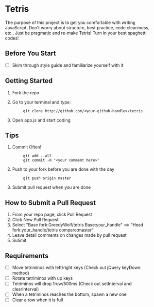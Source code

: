 Tetris
==============
The purpose of this project is to get you comfortable with writing JavaScript.
Don't worry about structure, best practice, code cleaniness, etc..
Just be pragmatic and re-make Tetris! Turn in your best spaghetti codes!

Before You Start
------------------------
- [ ] Skim through style guide and familiarize yourself with it

Getting Started
------------------------
1. Fork the repo
2. Go to your terminal and type:

            git clone http://github.com/<your-github-handle>/tetris

3. Open app.js and start coding

Tips
------------------------
1. Commit Often!

            git add --all
            git commit -m "<your comment here>"

2. Push to your fork before you are done with the day

            git push origin master

3. Submit pull request when you are done

How to Submit a Pull Request
------------------------
1. From your repo page, click Pull Request
2. Click New Pull Request
3. Select "Base fork:GreedyWolf/tetris  Base:your_handle" ==> "Head fork:your_handle/tetris compare:master" 
4. Leave detail comments on changes made by pull request
5. Submit

Requirements
------------------------
- [ ] Move tetriminos with left/right keys (Check out jQuery keyDown method)
- [ ] Rotate tetriminos with up keys
- [ ] Tetriminos will drop 1row/500ms (Check out setInterval and clearInterval)
- [ ] When a tetriminos reaches the bottom, spawn a new one
- [ ] Clear a row when it is full
